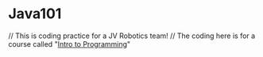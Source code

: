 # Java101
// This is coding practice for a JV Robotics team!
// The coding here is for a course called "[Intro to Programming](https://github.com/SciBorgs/SciGuides/blob/main/projects/intro-to-programming/README.md)"

